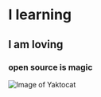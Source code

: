 # I learning
## I am loving
### open source is magic
![Image of Yaktocat](https://octodex.github.com/images/yaktocat.png)
